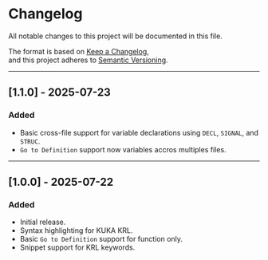 # Changelog

All notable changes to this project will be documented in this file.

The format is based on [Keep a Changelog](https://keepachangelog.com/en/1.0.0/),  
and this project adheres to [Semantic Versioning](https://semver.org/spec/v2.0.0.html).

---

## [1.1.0] - 2025-07-23
### Added
- Basic cross-file support for variable declarations using `DECL`, `SIGNAL`, and `STRUC`.
- `Go to Definition` support now variables accros multiples files.

---

## [1.0.0] - 2025-07-22
### Added
- Initial release.
- Syntax highlighting for KUKA KRL.
- Basic `Go to Definition` support for function only.
- Snippet support for KRL keywords.
